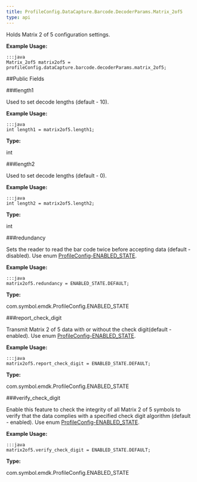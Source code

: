```yaml
---
title: ProfileConfig.DataCapture.Barcode.DecoderParams.Matrix_2of5
type: api
---
```



Holds Matrix 2 of 5 configuration settings. 
 
 

**Example Usage:**
	
	:::java	
	Matrix_2of5 matrix2of5 = profileConfig.dataCapture.barcode.decoderParams.matrix_2of5;


##Public Fields

###length1

Used to set decode lengths (default - 10). 
 
 

**Example Usage:**
	
	:::java	
	int length1 = matrix2of5.length1;


**Type:**

int

###length2

Used to set decode lengths (default - 0). 
 
 

**Example Usage:**
	
	:::java	
	int length2 = matrix2of5.length2;


**Type:**

int

###redundancy

Sets the reader to read the bar code twice before accepting data (default - disabled). 
 Use enum [ProfileConfig-ENABLED_STATE](../ProfileConfig-ENABLED_STATE). 
 
 

**Example Usage:**
	
	:::java	
	matrix2of5.redundancy = ENABLED_STATE.DEFAULT;


**Type:**

com.symbol.emdk.ProfileConfig.ENABLED_STATE

###report_check_digit

Transmit Matrix 2 of 5 data with or without the check digit(default - enabled). 
 Use enum [ProfileConfig-ENABLED_STATE](../ProfileConfig-ENABLED_STATE). 
 
 

**Example Usage:**
	
	:::java	
	matrix2of5.report_check_digit = ENABLED_STATE.DEFAULT;


**Type:**

com.symbol.emdk.ProfileConfig.ENABLED_STATE

###verify_check_digit

Enable this feature to check the integrity of all Matrix 2 of 5 symbols to verify that the data complies with a specified check digit algorithm 
 (default - enabled). 
 Use enum [ProfileConfig-ENABLED_STATE](../ProfileConfig-ENABLED_STATE). 
 
 

**Example Usage:**
	
	:::java	
	matrix2of5.verify_check_digit = ENABLED_STATE.DEFAULT;


**Type:**

com.symbol.emdk.ProfileConfig.ENABLED_STATE


